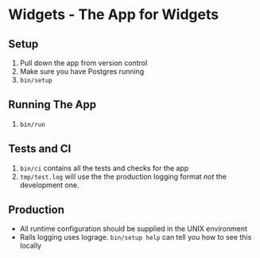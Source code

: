 # Widgets - The App for Widgets

## Setup

1. Pull down the app from version control
2. Make sure you have Postgres running
3. `bin/setup`

## Running The App

1. `bin/run`

## Tests and CI

1. `bin/ci` contains all the tests and checks for the app
2. `tmp/test.log` will use the the production logging format *not* the development one.

## Production
* All runtime configuration should be supplied in the UNIX environment
* Rails logging uses lograge. `bin/setup help` can tell you how to see this locally